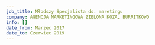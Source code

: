```yaml
---
job_title: Młodszy Specjalista ds. maretingu
company: AGENCJA MARKETINGOWA ZIELONA KOZA, BURRITKOWO
info: []
date_from: Marzec 2017
date_to: Czerwiec 2019
---
```

